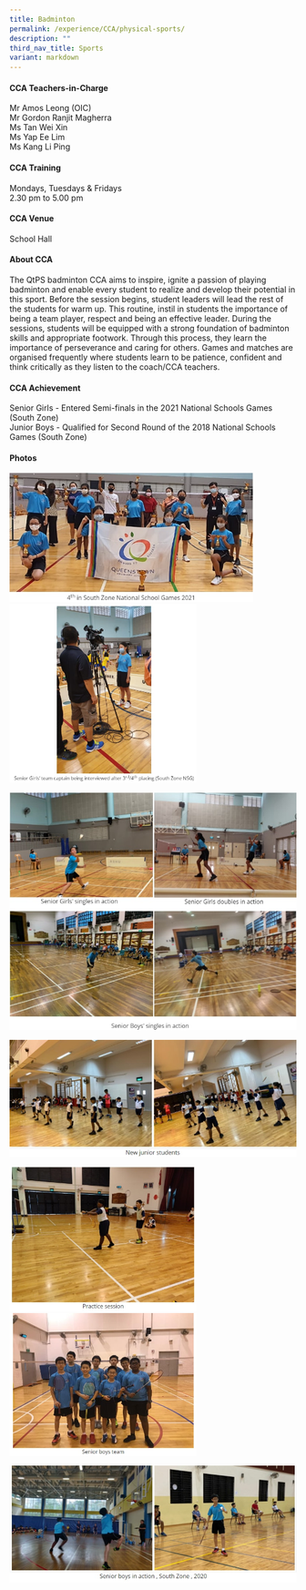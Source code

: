 ```yaml
---
title: Badminton
permalink: /experience/CCA/physical-sports/
description: ""
third_nav_title: Sports
variant: markdown
---
```

#### **CCA Teachers-in-Charge**
Mr Amos Leong (OIC)  <br>
Mr Gordon Ranjit Magherra<br>
Ms Tan Wei Xin<br>
Ms Yap Ee Lim<br>
Ms Kang Li Ping 

#### **CCA Training**
Mondays, Tuesdays &amp; Fridays<br>
2.30 pm to 5.00 pm

#### **CCA Venue**
School Hall

#### **About CCA**
The QtPS badminton CCA aims to inspire, ignite a passion of playing badminton and enable every student to realize and develop their potential in this sport. Before the session begins, student leaders will lead the rest of the students for warm up. This routine, instil in students the importance of being a team player, respect and being an effective leader. During the sessions, students will be equipped with a strong foundation of badminton skills and appropriate footwork. Through this process, they learn the importance of perseverance and caring for others. Games and matches are organised frequently where students learn to be patience, confident and think critically as they listen to the coach/CCA teachers.

#### **CCA Achievement**
Senior Girls - Entered Semi-finals in the 2021 National Schools Games (South Zone)<br>
Junior Boys - Qualified for Second Round of the 2018 National Schools Games (South Zone) 

#### **Photos**

<img src="/images/bmt%201.jpg" style="width:85%">

<img src="/images/bmt%202.jpg" style="width:65%">

![](/images/bmt%203.jpg)

![](/images/bmt%204.jpg)

<img src="/images/bmt%205.jpg" style="width:65%">

<img src="/images/bmt%206.jpg" style="width:65%">

![](/images/bmt%207.jpg)